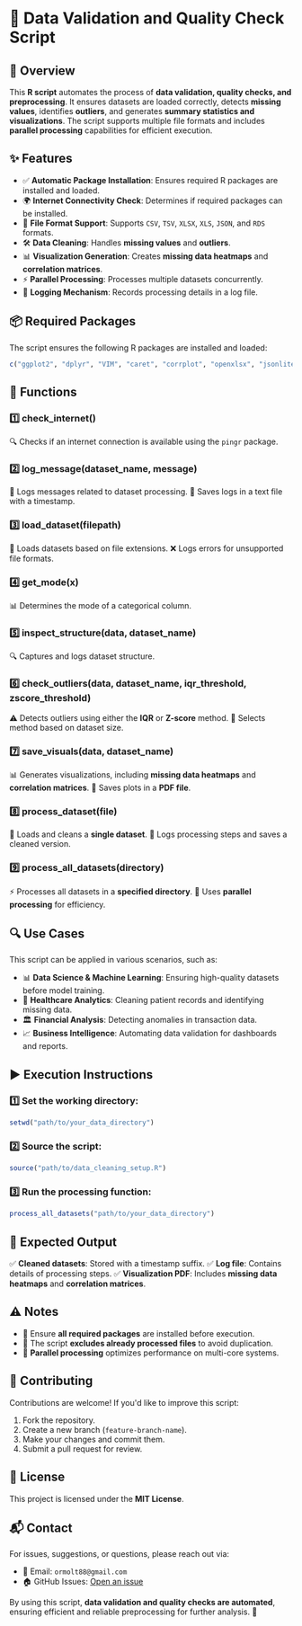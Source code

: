 # 📌 Data Validation and Quality Check Script

## 🚀 Overview
This **R script** automates the process of **data validation, quality checks, and preprocessing**. It ensures datasets are loaded correctly, detects **missing values**, identifies **outliers**, and generates **summary statistics and visualizations**. The script supports multiple file formats and includes **parallel processing** capabilities for efficient execution.

## ✨ Features
- ✅ **Automatic Package Installation**: Ensures required R packages are installed and loaded.
- 🌍 **Internet Connectivity Check**: Determines if required packages can be installed.
- 📂 **File Format Support**: Supports `CSV`, `TSV`, `XLSX`, `XLS`, `JSON`, and `RDS` formats.
- 🛠 **Data Cleaning**: Handles **missing values** and **outliers**.
- 📊 **Visualization Generation**: Creates **missing data heatmaps** and **correlation matrices**.
- ⚡ **Parallel Processing**: Processes multiple datasets concurrently.
- 📝 **Logging Mechanism**: Records processing details in a log file.

## 📦 Required Packages
The script ensures the following R packages are installed and loaded:
```r
c("ggplot2", "dplyr", "VIM", "caret", "corrplot", "openxlsx", "jsonlite", "readr", "readxl", "data.table", "conflicted", "pacman")
```

## 🔧 Functions

### 1️⃣ **check_internet()**
🔍 Checks if an internet connection is available using the `pingr` package.

### 2️⃣ **log_message(dataset_name, message)**
📝 Logs messages related to dataset processing.
📁 Saves logs in a text file with a timestamp.

### 3️⃣ **load_dataset(filepath)**
📂 Loads datasets based on file extensions.
❌ Logs errors for unsupported file formats.

### 4️⃣ **get_mode(x)**
📊 Determines the mode of a categorical column.

### 5️⃣ **inspect_structure(data, dataset_name)**
🔍 Captures and logs dataset structure.

### 6️⃣ **check_outliers(data, dataset_name, iqr_threshold, zscore_threshold)**
⚠️ Detects outliers using either the **IQR** or **Z-score** method.
🔄 Selects method based on dataset size.

### 7️⃣ **save_visuals(data, dataset_name)**
📊 Generates visualizations, including **missing data heatmaps** and **correlation matrices**.
📁 Saves plots in a **PDF file**.

### 8️⃣ **process_dataset(file)**
📂 Loads and cleans a **single dataset**.
📝 Logs processing steps and saves a cleaned version.

### 9️⃣ **process_all_datasets(directory)**
⚡ Processes all datasets in a **specified directory**.
🔄 Uses **parallel processing** for efficiency.

## 🔍 Use Cases
This script can be applied in various scenarios, such as:
- 📊 **Data Science & Machine Learning**: Ensuring high-quality datasets before model training.
- 🏥 **Healthcare Analytics**: Cleaning patient records and identifying missing data.
- 🏛 **Financial Analysis**: Detecting anomalies in transaction data.
- 📈 **Business Intelligence**: Automating data validation for dashboards and reports.


## ▶️ Execution Instructions

### 1️⃣ **Set the working directory**:
```r
setwd("path/to/your_data_directory")
```

### 2️⃣ **Source the script**:
```r
source("path/to/data_cleaning_setup.R")
```

### 3️⃣ **Run the processing function**:
```r
process_all_datasets("path/to/your_data_directory")
```

## 📌 Expected Output
✅ **Cleaned datasets**: Stored with a timestamp suffix.
✅ **Log file**: Contains details of processing steps.
✅ **Visualization PDF**: Includes **missing data heatmaps** and **correlation matrices**.

## ⚠️ Notes
- 🔹 Ensure **all required packages** are installed before execution.
- 🔹 The script **excludes already processed files** to avoid duplication.
- 🔹 **Parallel processing** optimizes performance on multi-core systems.

## 🤝 Contributing
Contributions are welcome! If you'd like to improve this script:
1. Fork the repository.
2. Create a new branch (`feature-branch-name`).
3. Make your changes and commit them.
4. Submit a pull request for review.

## 📜 License
This project is licensed under the **MIT License**.

## 📬 Contact
For issues, suggestions, or questions, please reach out via:
- 📧 Email: `ormolt88@gmail.com`
- 🏠 GitHub Issues: [Open an issue](https://github.com/Ormolt/Data-Validation-Quality-Checks/issues)

By using this script, **data validation and quality checks are automated**, ensuring efficient and reliable preprocessing for further analysis. 🚀
